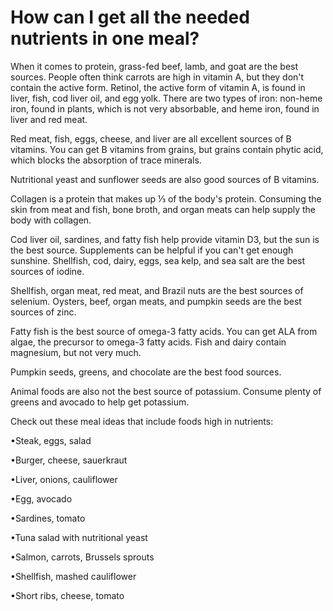 # How can I get all the needed nutrients in one meal?

When it comes to protein, grass-fed beef, lamb, and goat are the best sources. People often think carrots are high in vitamin A, but they don't contain the active form. Retinol, the active form of vitamin A, is found in liver, fish, cod liver oil, and egg yolk. There are two types of iron: non-heme iron, found in plants, which is not very absorbable, and heme iron, found in liver and red meat.

Red meat, fish, eggs, cheese, and liver are all excellent sources of B vitamins. You can get B vitamins from grains, but grains contain phytic acid, which blocks the absorption of trace minerals.

Nutritional yeast and sunflower seeds are also good sources of B vitamins.

Collagen is a protein that makes up ⅓ of the body's protein. Consuming the skin from meat and fish, bone broth, and organ meats can help supply the body with collagen.

Cod liver oil, sardines, and fatty fish help provide vitamin D3, but the sun is the best source. Supplements can be helpful if you can't get enough sunshine. Shellfish, cod, dairy, eggs, sea kelp, and sea salt are the best sources of iodine.

Shellfish, organ meat, red meat, and Brazil nuts are the best sources of selenium. Oysters, beef, organ meats, and pumpkin seeds are the best sources of zinc.

Fatty fish is the best source of omega-3 fatty acids. You can get ALA from algae, the precursor to omega-3 fatty acids. Fish and dairy contain magnesium, but not very much.

Pumpkin seeds, greens, and chocolate are the best food sources.

Animal foods are also not the best source of potassium. Consume plenty of greens and avocado to help get potassium.

Check out these meal ideas that include foods high in nutrients:

•Steak, eggs, salad

•Burger, cheese, sauerkraut

•Liver, onions, cauliflower

•Egg, avocado

•Sardines, tomato

•Tuna salad with nutritional yeast

•Salmon, carrots, Brussels sprouts

•Shellfish, mashed cauliflower

•Short ribs, cheese, tomato
